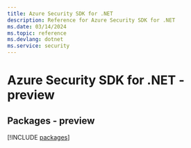```yaml
---
title: Azure Security SDK for .NET
description: Reference for Azure Security SDK for .NET
ms.date: 03/14/2024
ms.topic: reference
ms.devlang: dotnet
ms.service: security
---
```

# Azure Security SDK for .NET - preview
## Packages - preview
[!INCLUDE [packages](security-index.md)]